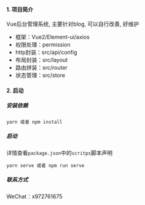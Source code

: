 #### 1. 项目简介
Vue后台管理系统, 主要针对blog, 可以自行改善, 好维护
- 框架：Vue2/Element-ui/axios
- 权限处理：permission
- http封装：src/api/config
- 布局封装：src/layout
- 路由拼装：src/router
- 状态管理：src/store

#### 2. 启动

##### 安装依赖
```shell
yarn 或者 npm install
```
##### 启动
详情查看`package.json`中的`scritps`脚本声明
```shell
yarn serve 或者 npm run serve
```
##### 联系方式
WeChat：x972761675


